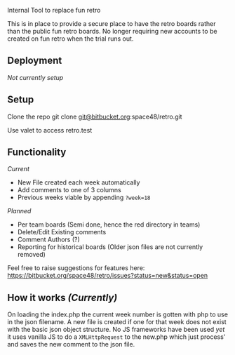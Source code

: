 Internal Tool to replace fun retro

This is in place to provide a secure place to have the retro boards rather than the public fun retro boards.
No longer requiring new accounts to be created on fun retro when the trial runs out.

## Deployment
_Not currently setup_

## Setup
Clone the repo
git clone git@bitbucket.org:space48/retro.git

Use valet to access retro.test

## Functionality
_Current_
- New File created each week automatically
- Add comments to one of 3 columns
- Previous weeks viable by appending `?week=18`

_Planned_
- Per team boards (Semi done, hence the red directory in teams)
- Delete/Edit Existing comments
- Comment Authors (?)
- Reporting for historical boards (Older json files are not currently removed)

Feel free to raise suggestions for features here: https://bitbucket.org/space48/retro/issues?status=new&status=open

## How it works _(Currently)_
On loading the index.php the current week number is gotten with php to use in the json filename.
A new file is created if one for that week does not exist with the basic json object structure.
No JS frameworks have been used _yet_ it uses vanilla JS to do a `XMLHttpRequest` to the new.php which just process' and saves the new comment to the json file.
